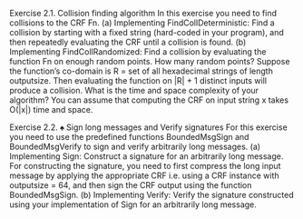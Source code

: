 Exercise 2.1. Collision finding algorithm
In this exercise you need to find collisions to the CRF Fn.
(a) Implementing FindCollDeterministic: Find a collision by starting with a fixed string (hard-coded in
your program), and then repeatedly evaluating the CRF until a collision is found.
(b) Implementing FindCollRandomized: Find a collision by evaluating the function Fn on enough random
points. How many random points? Suppose the function’s co-domain is R = set of all hexadecimal
strings of length outputsize. Then evaluating the function on |R| + 1 distinct inputs will produce a
collision.
What is the time and space complexity of your algorithm? You can assume that computing the CRF
on input string x takes O(|x|) time and space.

Exercise 2.2. ♠ Sign long messages and Verify signatures
For this exercise you need to use the predefined functions BoundedMsgSign and BoundedMsgVerify to sign
and verify arbitrarily long messages.
(a) Implementing Sign: Construct a signature for an arbitrarily long message. For constructing the
signature, you need to first compress the long input message by applying the appropriate CRF i.e.
using a CRF instance with outputsize = 64, and then sign the CRF output using the function
BoundedMsgSign.
(b) Implementing Verify: Verify the signature constructed using your implementation of Sign for an
arbitrarily long message.

